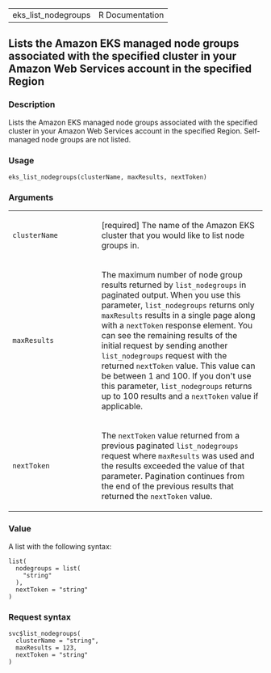 <table style="width: 100%;">
<tbody>
<tr class="odd">
<td>eks_list_nodegroups</td>
<td style="text-align: right;">R Documentation</td>
</tr>
</tbody>
</table>

## Lists the Amazon EKS managed node groups associated with the specified cluster in your Amazon Web Services account in the specified Region

### Description

Lists the Amazon EKS managed node groups associated with the specified
cluster in your Amazon Web Services account in the specified Region.
Self-managed node groups are not listed.

### Usage

    eks_list_nodegroups(clusterName, maxResults, nextToken)

### Arguments

<table>
<colgroup>
<col style="width: 35%" />
<col style="width: 65%" />
</colgroup>
<tbody>
<tr class="odd">
<td><code id="eks_list_nodegroups_:_clusterName">clusterName</code></td>
<td><p>[required] The name of the Amazon EKS cluster that you would like
to list node groups in.</p></td>
</tr>
<tr class="even">
<td><code id="eks_list_nodegroups_:_maxResults">maxResults</code></td>
<td><p>The maximum number of node group results returned by
<code>list_nodegroups</code> in paginated output. When you use this
parameter, <code>list_nodegroups</code> returns only
<code>maxResults</code> results in a single page along with a
<code>nextToken</code> response element. You can see the remaining
results of the initial request by sending another
<code>list_nodegroups</code> request with the returned
<code>nextToken</code> value. This value can be between 1 and 100. If
you don't use this parameter, <code>list_nodegroups</code> returns up to
100 results and a <code>nextToken</code> value if applicable.</p></td>
</tr>
<tr class="odd">
<td><code id="eks_list_nodegroups_:_nextToken">nextToken</code></td>
<td><p>The <code>nextToken</code> value returned from a previous
paginated <code>list_nodegroups</code> request where
<code>maxResults</code> was used and the results exceeded the value of
that parameter. Pagination continues from the end of the previous
results that returned the <code>nextToken</code> value.</p></td>
</tr>
</tbody>
</table>

### Value

A list with the following syntax:

    list(
      nodegroups = list(
        "string"
      ),
      nextToken = "string"
    )

### Request syntax

    svc$list_nodegroups(
      clusterName = "string",
      maxResults = 123,
      nextToken = "string"
    )
